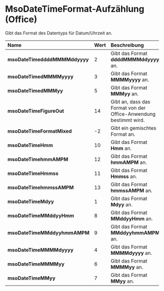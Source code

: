 
# MsoDateTimeFormat-Aufzählung (Office)

Gibt das Format des Datentyps für Datum/Uhrzeit an.



|**Name**|**Wert**|**Beschreibung**|
|:-----|:-----|:-----|
|**msoDateTimeddddMMMMddyyyy**|2|Gibt das Format  **ddddMMMMddyyyy** an.|
|**msoDateTimedMMMMyyyy**|3|Gibt das Format  **MMMMyyyy** an.|
|**msoDateTimedMMMyy**|5|Gibt das Format  **MMMyy** an.|
|**msoDateTimeFigureOut**|14|Gibt an, dass das Format von der Office-Anwendung bestimmt wird.|
|**msoDateTimeFormatMixed**|-2|Gibt ein gemischtes Format an.|
|**msoDateTimeHmm**|10|Gibt das Format  **Hmm** an.|
|**msoDateTimehmmAMPM**|12|Gibt das Format  **hmmAMPM** an.|
|**msoDateTimeHmmss**|11|Gibt das Format  **Hmmss** an.|
|**msoDateTimehmmssAMPM**|13|Gibt das Format  **hmmssAMPM** an.|
|**msoDateTimeMdyy**|1|Gibt das Format  **Mdyy** an.|
|**msoDateTimeMMddyyHmm**|8|Gibt das Format  **MMddyyHmm** an.|
|**msoDateTimeMMddyyhmmAMPM**|9|Gibt das Format  **MMddyyhmmAMPM** an.|
|**msoDateTimeMMMMdyyyy**|4|Gibt das Format  **MMMMdyyyy** an.|
|**msoDateTimeMMMMyy**|6|Gibt das Format  **MMMMyy** an.|
|**msoDateTimeMMyy**|7|Gibt das Format  **MMyy** an.|
